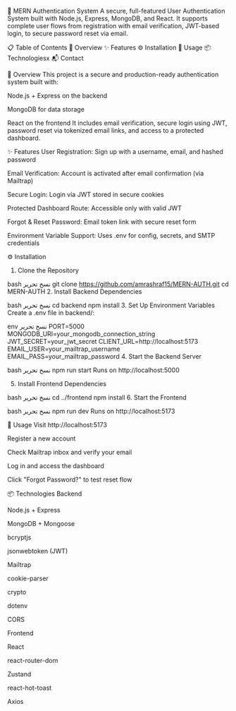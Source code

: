 🔐 MERN Authentication System
A secure, full-featured User Authentication System built with Node.js, Express, MongoDB, and React. It supports complete user flows from registration with email verification, JWT-based login, to secure password reset via email.


📋 Table of Contents
📖 Overview
✨ Features
⚙️ Installation
🚀 Usage
📦 Technologiesx
📬 Contact

📖 Overview
This project is a secure and production-ready authentication system built with:

Node.js + Express on the backend

MongoDB for data storage

React on the frontend
It includes email verification, secure login using JWT, password reset via tokenized email links, and access to a protected dashboard.


✨ Features
User Registration: Sign up with a username, email, and hashed password

Email Verification: Account is activated after email confirmation (via Mailtrap)

Secure Login: Login via JWT stored in secure cookies

Protected Dashboard Route: Accessible only with valid JWT

Forgot & Reset Password: Email token link with secure reset form

Environment Variable Support: Uses .env for config, secrets, and SMTP credentials

⚙️ Installation
1. Clone the Repository

bash
نسخ
تحرير
git clone https://github.com/amrashraf15/MERN-AUTH.git
cd MERN-AUTH
2. Install Backend Dependencies

bash
نسخ
تحرير
cd backend
npm install
3. Set Up Environment Variables
Create a .env file in backend/:

env
نسخ
تحرير
PORT=5000
MONGODB_URI=your_mongodb_connection_string
JWT_SECRET=your_jwt_secret
CLIENT_URL=http://localhost:5173
EMAIL_USER=your_mailtrap_username
EMAIL_PASS=your_mailtrap_password
4. Start the Backend Server

bash
نسخ
تحرير
npm run start
Runs on http://localhost:5000

5. Install Frontend Dependencies

bash
نسخ
تحرير
cd ../frontend
npm install
6. Start the Frontend

bash
نسخ
تحرير
npm run dev
Runs on http://localhost:5173

🚀 Usage
Visit http://localhost:5173

Register a new account

Check Mailtrap inbox and verify your email

Log in and access the dashboard

Click "Forgot Password?" to test reset flow

📦 Technologies
Backend

Node.js + Express

MongoDB + Mongoose

bcryptjs

jsonwebtoken (JWT)

Mailtrap

cookie-parser

crypto

dotenv

CORS

Frontend

React

react-router-dom

Zustand

react-hot-toast

Axios


